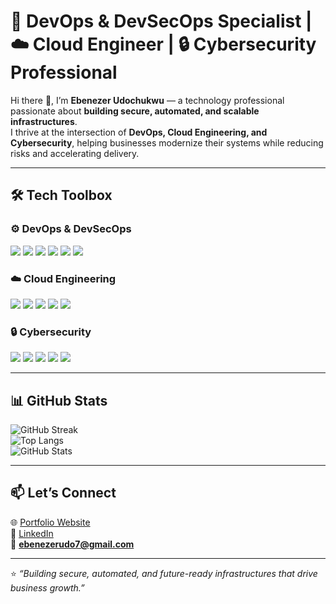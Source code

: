 # 🚀 DevOps & DevSecOps Specialist | ☁️ Cloud Engineer | 🔒 Cybersecurity Professional  

Hi there 👋, I’m **Ebenezer Udochukwu** — a technology professional passionate about **building secure, automated, and scalable infrastructures**.  
I thrive at the intersection of **DevOps, Cloud Engineering, and Cybersecurity**, helping businesses modernize their systems while reducing risks and accelerating delivery.  

---

## 🛠 Tech Toolbox  

### ⚙️ DevOps & DevSecOps  
<p>
  <img src="https://img.shields.io/badge/Docker-2496ED?logo=docker&logoColor=white" />
  <img src="https://img.shields.io/badge/Kubernetes-326CE5?logo=kubernetes&logoColor=white" />
  <img src="https://img.shields.io/badge/Jenkins-D24939?logo=jenkins&logoColor=white" />
  <img src="https://img.shields.io/badge/GitHub_Actions-2088FF?logo=github-actions&logoColor=white" />
  <img src="https://img.shields.io/badge/Terraform-7B42BC?logo=terraform&logoColor=white" />
  <img src="https://img.shields.io/badge/Ansible-EE0000?logo=ansible&logoColor=white" />
</p>  

### ☁️ Cloud Engineering  
<p>
  <img src="https://img.shields.io/badge/AWS-232F3E?logo=amazonaws&logoColor=white" />
  <img src="https://img.shields.io/badge/Azure-0078D4?logo=microsoftazure&logoColor=white" />
  <img src="https://img.shields.io/badge/Google_Cloud-4285F4?logo=googlecloud&logoColor=white" />
  <img src="https://img.shields.io/badge/Linux-FCC624?logo=linux&logoColor=black" />
  <img src="https://img.shields.io/badge/CloudFormation-FF9900?logo=amazonaws&logoColor=white" />
</p>  

### 🔒 Cybersecurity  
<p>
  <img src="https://img.shields.io/badge/Nmap-004575?logo=nmap&logoColor=white" />
  <img src="https://img.shields.io/badge/Wireshark-1679A7?logo=wireshark&logoColor=white" />
  <img src="https://img.shields.io/badge/Metasploit-ED1C24?logo=metasploit&logoColor=white" />
  <img src="https://img.shields.io/badge/OWASP-000000?logo=owasp&logoColor=white" />
  <img src="https://img.shields.io/badge/SIEM-FF6F00?logo=splunk&logoColor=white" />
</p>  

---

## 📊 GitHub Stats  

![GitHub Streak](https://streak-stats.demolab.com?user=YOUR-USERNAME&theme=tokyonight&hide_border=true)  
![Top Langs](https://github-readme-stats.vercel.app/api/top-langs/?username=YOUR-USERNAME&layout=compact&theme=tokyonight)  
![GitHub Stats](https://github-readme-stats.vercel.app/api?username=YOUR-USERNAME&show_icons=true&theme=tokyonight&hide_border=true)  

---

## 📫 Let’s Connect  
🌐 [Portfolio Website](#)  
💼 [LinkedIn](#)  
📧 **ebenezerudo7@gmail.com**  

---

⭐️ *“Building secure, automated, and future-ready infrastructures that drive business growth.”*  
